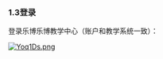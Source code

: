 ### 1.3登录

登录乐博乐博教学中心（账户和教学系统一致）：

[![Yoq1Ds.png](https://s1.ax1x.com/2020/05/20/Yoq1Ds.png)](https://imgchr.com/i/Yoq1Ds)

